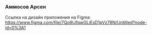 ### Аммосов Арсен
Ссылка на дизайн приложения на Figma: https://www.figma.com/file/7Qo9lJfqwGLiEsD1pVz78N/Untitled?node-id=0%3A1